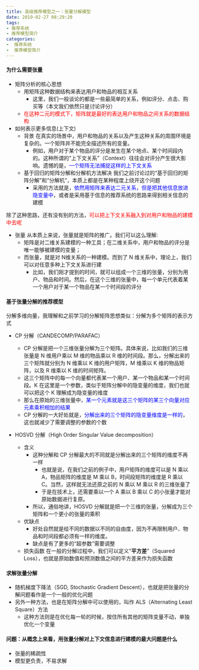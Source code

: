 ```yaml
---
title: 高级推荐模型之一：张量分解模型
date: 2019-02-27 08:29:20
tags: 
- 推荐系统
- 推荐模型简介
categories: 
-  推荐系统
-  推荐模型简介
---
```


#### 为什么需要张量
- 矩阵分析的核心思想
  - 用矩阵这种数据结构来表达用户和物品的相互关系
    - 这里，我们一般谈论的都是一些最简单的关系，例如评分、点击、购买等（本文我们依然只是讨论评分）
  - <font color='red'>在这种二元的模式下，矩阵就是最好的表达用户和物品之间关系的数据结构</font>
- 如何表示更多信息(上下文)
  - 背景 
  在真实的场景中，用户和物品的关系以及产生这种关系的周围环境是复杂的。一个矩阵并不能完全描述所有的变量。
    - 例如，用户对于某个物品的评分是发生在某个地点、某个时间段内的。这种所谓的“上下文关系”（Context）往往会对评分产生很大影响。遗憾的是，<font color='blue'>一个矩阵无法捕捉这样的上下文关系</font>
  - 基于回归的矩阵分解和分解机方法解决
  我们之前讨论过的“基于回归的矩阵分解”和“分解机”，本质上都是在某种程度上绕开这个问题
    - 采用的方法就是，<font color='blue'>依然用矩阵来表达二元关系，但是把其他信息放进隐变量中</font>，或者是采用基于信息的推荐系统的思路来得到相关信息的建模
  
除了这种思路，还有没有别的方法，<font color='red'>可以把上下文关系融入到对用户和物品的建模中去呢</font>
- 张量
  从本质上来说，张量就是矩阵的推广。我们可以这么理解:
    - 矩阵是对二维关系建模的一种工具；在二维关系中，用户和物品的评分是唯一能够被建模的变量；
    - 而张量，就是对 N维关系的一种建模。而到了 N 维关系中，理论上，我们可以对任意多种上下文关系进行建
      - 比如，我们刚才提到的时间，就可以组成一个三维的张量，分别为用户、物品和时间。然后，在这个三维的张量中，每一个单元代表着某一个用户对于某一个物品在某一个时间段的评分
      

#### 基于张量分解的推荐模型
分解多维向量，我理解和之前学习的分解矩阵思想类似：分解为多个矩阵的表示方式
- CP 分解（CANDECOMP/PARAFAC）
  - CP 分解是把一个三维张量分解为三个矩阵。具体来说，比如我们的三维张量是 N 维用户乘以 M 维的物品乘以 R 维的时间段。那么，分解出来的三个矩阵就分别为 N 维乘以 K 维的用户矩阵，M 维乘以 K 维的物品矩阵，以及 R 维乘以 K 维的时间矩阵。
  - 这三个矩阵中的每一个向量都代表某一个用户、某一个物品和某一个时间段。K 在这里是一个参数，类似于矩阵分解中的隐变量的维度，我们也就可以把这个 K 理解成为隐变量的维度
  - 那么在原始的三维张量中，<font color='blue'>某一个元素就是这三个矩阵的某三个向量对应元素乘积相加的结果</font>
  - CP 分解的一大好处就是，<font color='blue'>分解出来的三个矩阵的隐变量维度是一样的</font>，这也就减少了需要调整的参数的个数

- HOSVD 分解（High Order Singular Value decomposition）
  - 含义
    - 这种分解和 CP 分解最大的不同就是分解出来的三个矩阵的维度不再一样
      - 也就是说，在我们之前的例子中，用户矩阵的维度可以是 N 乘以 A，物品矩阵的维度是 M 乘以 B，时间段矩阵的维度是 R 乘以 C。当然，这样就无法还原之前的 N 乘以 M 乘以 R 的三维张量了
      - 于是在技术上，还需要乘以一个 A 乘以 B 乘以 C 的小张量才能对原始数据进行复原。
    - 所以，通俗地讲，HOSVD 分解就是把一个三维的张量，分解成为三个矩阵和一个更小的张量的乘积
  - 优缺点
    - 好处自然就是给不同的数据以不同的自由度，因为不再限制用户、物品和时间段都必须有一样的维度。
    - 缺点是有了更多的“超参数”需要调整
  - 损失函数
    在一般的分解过程中，我们可以定义“<strong>平方差</strong>”（Squared Loss），也就是原始数值和预测数值之间的平方差来作为损失函数

#### 求解张量分解
- 随机梯度下降法（SGD, Stochastic Gradient Descent），也就是把张量的分解问题看作是一个一般的优化问题
- 另外一种方法，也是在矩阵分解中可以使用的，叫作 ALS（Alternating Least Square）方法
  - 这种方法则是在优化每一轮的时候，按住所有其他的矩阵变量不动，单独优化一个变量
  

#### 问题：从概念上来看，用张量分解对上下文信息进行建模的最大问题是什么
- 张量的稀疏性
- 模型更负责，不易求解